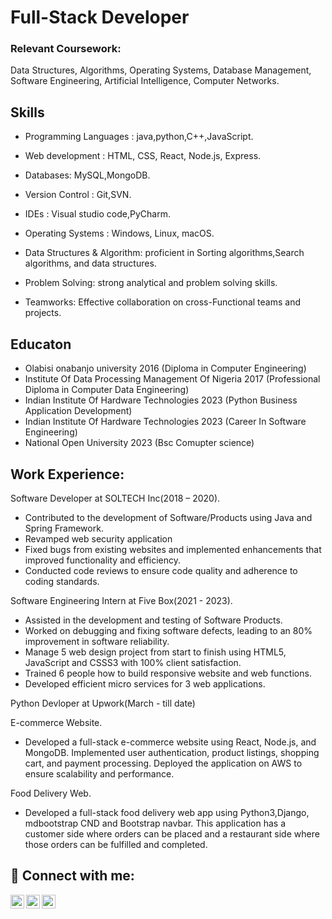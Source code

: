 # Full-Stack Developer

### Relevant Coursework: 
 Data Structures, Algorithms, Operating Systems, Database Management, Software Engineering, Artificial Intelligence, Computer Networks.

## Skills
  - Programming Languages : java,python,C++,JavaScript.
  
  - Web development : HTML, CSS, React, Node.js, Express.
  
  - Databases: MySQL,MongoDB.
  
  - Version Control : Git,SVN.
  
  - IDEs : Visual studio code,PyCharm.
  
  - Operating Systems : Windows, Linux, macOS.
  
  - Data Structures & Algorithm: proficient in Sorting algorithms,Search algorithms, and data structures.
  
  - Problem Solving: strong analytical and problem solving skills.
  
  - Teamworks: Effective collaboration on cross-Functional teams and projects.


## Educaton
 - Olabisi onabanjo university 2016
(Diploma in Computer Engineering)
 - Institute Of Data Processing Management Of Nigeria 2017
(Professional Diploma in Computer Data Engineering)
 - Indian Institute Of Hardware Technologies 2023
(Python Business Application Development)
 - Indian Institute Of Hardware Technologies 2023
(Career In Software Engineering)
 - National Open University 2023
(Bsc Comupter science)

## Work Experience:
Software Developer at SOLTECH Inc(2018 – 2020).
- Contributed to the development of  Software/Products using Java and Spring Framework.
- Revamped web security application
- Fixed bugs from existing websites and implemented enhancements that improved functionality and efficiency.
- Conducted code reviews to ensure code quality and adherence to coding standards.

Software Engineering Intern at Five Box(2021 - 2023).
 - Assisted in the development and testing of  Software Products.
 - Worked on debugging and fixing software defects, leading to an 80% improvement in software reliability.
- Manage 5 web design project from start to finish using HTML5, JavaScript and  CSSS3 with 100% client satisfaction.
- Trained 6 people how to build responsive website and web functions.
- Developed efficient micro services  for 3 web applications.

Python Devloper at Upwork(March - till date)

E-commerce Website.
- Developed a full-stack e-commerce website using React, Node.js, and MongoDB.
Implemented user authentication, product listings, shopping cart, and payment processing.
Deployed the application on AWS to ensure scalability and performance.

Food Delivery Web.
- Developed a full-stack food delivery web app using Python3,Django, mdbootstrap CND and Bootstrap navbar. This application has a customer side where orders can be placed and a restaurant side where those orders can be fulfilled and completed. 

<h2> 🤳 Connect with me:</h2>

[<img align="left" alt="yemi_atunrase | Twitter" width="22px" src="https://cdn.jsdelivr.net/npm/simple-icons@v3/icons/twitter.svg" />][twitter]
[<img align="left" alt="segunatunrase | LinkedIn" width="22px" src="https://cdn.jsdelivr.net/npm/simple-icons@v3/icons/linkedin.svg" />][linkedin]
[<img align="left" alt="yemi_atunrase | Instagram" width="22px" src="https://cdn.jsdelivr.net/npm/simple-icons@v3/icons/instagram.svg" />][instagram]

[twitter]: https://twitter.com/yemi_atunrase
[instagram]: https://www.instagram.com/yemi_atunrase/
[linkedin]: https://www.linkedin.com/in/segun-atunrase-431260182





